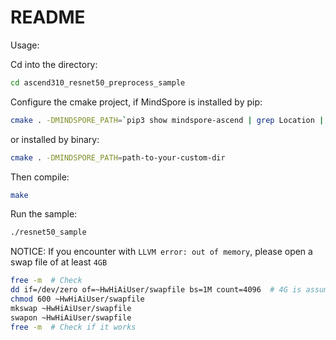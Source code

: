 # README

Usage:

Cd into the directory:

```bash
cd ascend310_resnet50_preprocess_sample
```

Configure the cmake project, if MindSpore is installed by pip:

```bash
cmake . -DMINDSPORE_PATH=`pip3 show mindspore-ascend | grep Location | awk '{print $2"/mindspore"}' | xargs realpath`
```

or installed by binary:

```bash
cmake . -DMINDSPORE_PATH=path-to-your-custom-dir
```

Then compile:

```bash
make
```

Run the sample:

```bash
./resnet50_sample
```

NOTICE: If you encounter with `LLVM error: out of memory`, please open a swap file of at least `4GB`

```bash
free -m  # Check
dd if=/dev/zero of=~HwHiAiUser/swapfile bs=1M count=4096  # 4G is assumed to be enough
chmod 600 ~HwHiAiUser/swapfile 
mkswap ~HwHiAiUser/swapfile 
swapon ~HwHiAiUser/swapfile 
free -m  # Check if it works
```

